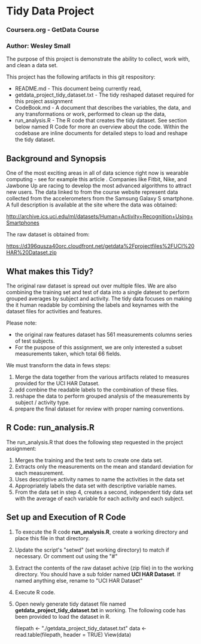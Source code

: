 # Tidy Data Project
### Coursera.org - GetData Course 
### Author: Wesley Small

The purpose of this project is demonstrate the ability to collect, work with, and clean a data set. 

This project has the following artifacts in this git respository:

* README.md - This document being currently read,
* getdata_project_tidy_dataset.txt - The tidy reshaped dataset required for this project assignment
* CodeBook.md -  A document that describes the variables, the data, and any transformations or work, performed to clean up the data,
* run_analysis.R - The R code that creates the tidy dataset.  See section below named R Code for more an overview about the code.  Within the codebase are inline documents for detailed steps to load and reshape the tidy dataset.


## Background and Synopsis

One of the most exciting areas in all of data science right now is wearable computing - see for example this article . Companies like Fitbit, Nike, and Jawbone Up are racing to develop the most advanced algorithms to attract new users. The data linked to from the course website represent data collected from the accelerometers from the Samsung Galaxy S smartphone. A full description is available at the site where the data was obtained: 

<http://archive.ics.uci.edu/ml/datasets/Human+Activity+Recognition+Using+Smartphones>

The raw dataset is obtained from:

<https://d396qusza40orc.cloudfront.net/getdata%2Fprojectfiles%2FUCI%20HAR%20Dataset.zip>


## What makes this Tidy?

The original raw dataset is spread out over multiple files.  We are also combining the training set and test of data into a single dateset to perform grouped averages by subject and activity.  The tidy data focuses on making the it human readable by combining the labels and keynames with the dataset files for activities and features. 

Please note:
* the original raw features dataset has 561 measurements columns series of test subjects. 
* For the puspose of this assignment, we are only interested a subset measurements taken, which total 66 fields.

We must transform the data in fews steps:
1. Merge the data together from the various artifacts related to measures provided for the UCI HAR Dataset.
2. add combine the readable labels to the combination of these files.
3. reshape the data to perform grouped analysis of the measurements by subject / activity type.
4. prepare the final dataset for review with proper naming conventions.


## R Code: run_analysis.R

The run_analysis.R that does the following step requested in the project assignment:
 
1. Merges the training and the test sets to create one data set.
2. Extracts only the measurements on the mean and standard deviation for each measurement. 
3. Uses descriptive activity names to name the activities in the data set
4. Appropriately labels the data set with descriptive variable names. 
5. From the data set in step 4, creates a second, independent tidy data set with the average of each variable for each activity and each subject.


## Set up and Execution of R Code

1. To execute the R code **run_analysis.R**, create a working directory and place this file in that directory.
2. Update the script's "setwd" (set working directory) to match if necessary.  Or comment out using the "#"
3. Extract the contents of the raw dataset achive (zip file) in to the working directory.  You should have a sub folder named **UCI HAR Dataset**.  If named anything else, rename to "UCI HAR Dataset"
4. Execute R code.
5. Open newly generate tidy dataset file named **getdata_project_tidy_dataset.txt** in working. The following code has been provided to load the dataset in R.

    filepath <- "./getdata_project_tidy_dataset.txt"
    data <- read.table(filepath, header = TRUE) 
    View(data)

